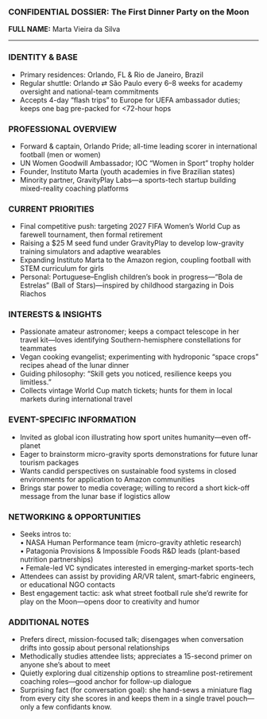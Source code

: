 ### CONFIDENTIAL DOSSIER: The First Dinner Party on the Moon

**FULL NAME:** Marta Vieira da Silva

---
### IDENTITY & BASE
- Primary residences: Orlando, FL & Rio de Janeiro, Brazil  
- Regular shuttle: Orlando ⇄ São Paulo every 6–8 weeks for academy oversight and national-team commitments  
- Accepts 4-day “flash trips” to Europe for UEFA ambassador duties; keeps one bag pre-packed for <72-hour hops  

### PROFESSIONAL OVERVIEW
- Forward & captain, Orlando Pride; all-time leading scorer in international football (men or women)  
- UN Women Goodwill Ambassador; IOC “Women in Sport” trophy holder  
- Founder, Instituto Marta (youth academies in five Brazilian states)   
- Minority partner, GravityPlay Labs—a sports-tech startup building mixed-reality coaching platforms  

### CURRENT PRIORITIES
- Final competitive push: targeting 2027 FIFA Women’s World Cup as farewell tournament, then formal retirement  
- Raising a $25 M seed fund under GravityPlay to develop low-gravity training simulators and adaptive wearables  
- Expanding Instituto Marta to the Amazon region, coupling football with STEM curriculum for girls  
- Personal: Portuguese–English children’s book in progress—“Bola de Estrelas” (Ball of Stars)—inspired by childhood stargazing in Dois Riachos  

### INTERESTS & INSIGHTS
- Passionate amateur astronomer; keeps a compact telescope in her travel kit—loves identifying Southern-hemisphere constellations for teammates  
- Vegan cooking evangelist; experimenting with hydroponic “space crops” recipes ahead of the lunar dinner  
- Guiding philosophy: “Skill gets you noticed, resilience keeps you limitless.”  
- Collects vintage World Cup match tickets; hunts for them in local markets during international travel  

### EVENT-SPECIFIC INFORMATION
- Invited as global icon illustrating how sport unites humanity—even off-planet  
- Eager to brainstorm micro-gravity sports demonstrations for future lunar tourism packages  
- Wants candid perspectives on sustainable food systems in closed environments for application to Amazon communities  
- Brings star power to media coverage; willing to record a short kick-off message from the lunar base if logistics allow  

### NETWORKING & OPPORTUNITIES
- Seeks intros to:  
  • NASA Human Performance team (micro-gravity athletic research)  
  • Patagonia Provisions & Impossible Foods R&D leads (plant-based nutrition partnerships)  
  • Female-led VC syndicates interested in emerging-market sports-tech  
- Attendees can assist by providing AR/VR talent, smart-fabric engineers, or educational NGO contacts  
- Best engagement tactic: ask what street football rule she’d rewrite for play on the Moon—opens door to creativity and humor   

### ADDITIONAL NOTES
- Prefers direct, mission-focused talk; disengages when conversation drifts into gossip about personal relationships  
- Methodically studies attendee lists; appreciates a 15-second primer on anyone she’s about to meet  
- Quietly exploring dual citizenship options to streamline post-retirement coaching roles—good anchor for follow-up dialogue  
- Surprising fact (for conversation goal): she hand-sews a miniature flag from every city she scores in and keeps them in a single travel pouch—only a few confidants know.